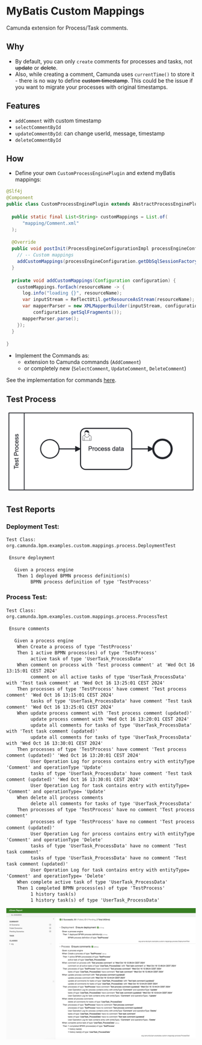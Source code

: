 # MyBatis Custom Mappings
Camunda extension for Process/Task comments.

## Why
* By default, you can only `create` comments for processes and tasks, not ~~update~~ or ~~delete~~. 
* Also, while creating a comment, Camunda uses `currentTime()` to store it - there is no way to define ~~custom timestamp~~. This could be the issue if you want to migrate your processes with original timestamps.

## Features
* `addComment` with custom timestamp
* `selectCommentById`
* `updateCommentById`: can change userId, message, timestamp
* `deleteCommentById`

## How
* Define your own `CustomProcessEnginePlugin` and extend myBatis mappings:
```java
@Slf4j
@Component
public class CustomProcessEnginePlugin extends AbstractProcessEnginePlugin {

  public static final List<String> customMappings = List.of(
      "mapping/Comment.xml"
  );

  @Override
  public void postInit(ProcessEngineConfigurationImpl processEngineConfiguration) {
    // -- Custom mappings
    addCustomMappings(processEngineConfiguration.getDbSqlSessionFactory().getSqlSessionFactory().getConfiguration());
  }

  private void addCustomMappings(Configuration configuration) {
    customMappings.forEach(resourceName -> {
      log.info("loading {}", resourceName);
      var inputStream = ReflectUtil.getResourceAsStream(resourceName);
      var mapperParser = new XMLMapperBuilder(inputStream, configuration, resourceName,
          configuration.getSqlFragments());
      mapperParser.parse();
    });
  }

}
```
* Implement the Commands as:
  * extension to Camunda commands (`AddComment`) 
  * or completely new (`SelectComment`, `UpdateComment`, `DeleteComment`)

See the implementation for commands [here](src/main/java/org/camunda/bpm/examples/custom/mappings/engine/cmd).

## Test Process
![BPMN](src/main/resources/bpmn/TestProcess.png)

## Test Reports

### Deployment Test:
```
Test Class: org.camunda.bpm.examples.custom.mappings.process.DeploymentTest

 Ensure deployment

   Given a process engine
    Then 1 deployed BPMN process definition(s)
         BPMN process definition of type 'TestProcess'
```

### Process Test:
```
Test Class: org.camunda.bpm.examples.custom.mappings.process.ProcessTest

 Ensure comments

   Given a process engine
    When Create a process of type 'TestProcess'
    Then 1 active BPMN process(es) of type 'TestProcess'
         active task of type 'UserTask_ProcessData'
    When comment on process with 'Test process comment' at 'Wed Oct 16 13:15:01 CEST 2024'
         comment on all active tasks of type 'UserTask_ProcessData' with 'Test task comment' at 'Wed Oct 16 13:25:01 CEST 2024'
    Then processes of type 'TestProcess' have comment 'Test process comment' 'Wed Oct 16 13:15:01 CEST 2024'
         tasks of type 'UserTask_ProcessData' have comment 'Test task comment' 'Wed Oct 16 13:25:01 CEST 2024'
    When update process comment with 'Test process comment (updated)'
         update process comment with 'Wed Oct 16 13:20:01 CEST 2024'
         update all comments for tasks of type 'UserTask_ProcessData' with 'Test task comment (updated)'
         update all comments for tasks of type 'UserTask_ProcessData' with 'Wed Oct 16 13:30:01 CEST 2024'
    Then processes of type 'TestProcess' have comment 'Test process comment (updated)' 'Wed Oct 16 13:20:01 CEST 2024'
         User Operation Log for process contains entry with entityType 'Comment' and operationType 'Update'
         tasks of type 'UserTask_ProcessData' have comment 'Test task comment (updated)' 'Wed Oct 16 13:30:01 CEST 2024'
         User Operation Log for task contains entry with entityType= 'Comment' and operationType= 'Update'
    When delete all process comments
         delete all comments for tasks of type 'UserTask_ProcessData'
    Then processes of type 'TestProcess' have no comment 'Test process comment'
         processes of type 'TestProcess' have no comment 'Test process comment (updated)'
         User Operation Log for process contains entry with entityType 'Comment' and operationType 'Delete'
         tasks of type 'UserTask_ProcessData' have no comment 'Test task comment'
         tasks of type 'UserTask_ProcessData' have no comment 'Test task comment (updated)'
         User Operation Log for task contains entry with entityType= 'Comment' and operationType= 'Delete'
    When complete active task of type 'UserTask_ProcessData'
    Then 1 completed BPMN process(es) of type 'TestProcess'
         1 history task(s)
         1 history task(s) of type 'UserTask_ProcessData'
```

![HTML Report](docs/jgiven-html-report.png)